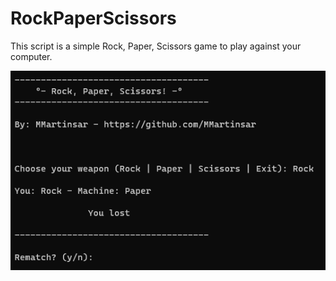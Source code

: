 # RockPaperScissors

This script is a simple Rock, Paper, Scissors game to play against your computer.

![ConfigureIP4](/info/images/RockPaperScissors1.png)